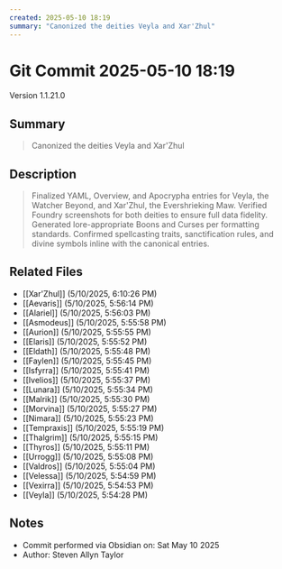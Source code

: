 ```yaml
---
created: 2025-05-10 18:19
summary: "Canonized the deities Veyla and Xar'Zhul"
---
```


# Git Commit 2025-05-10 18:19

Version 1.1.21.0

## Summary
> Canonized the deities Veyla and Xar'Zhul

## Description
> Finalized YAML, Overview, and Apocrypha entries for Veyla, the Watcher Beyond, and Xar'Zhul, the Evershrieking Maw. Verified Foundry screenshots for both deities to ensure full data fidelity. Generated lore-appropriate Boons and Curses per formatting standards. Confirmed spellcasting traits, sanctification rules, and divine symbols inline with the canonical entries.

## Related Files
- [[Xar'Zhul]] (5/10/2025, 6:10:26 PM)
- [[Aevaris]] (5/10/2025, 5:56:14 PM)
- [[Alariel]] (5/10/2025, 5:56:03 PM)
- [[Asmodeus]] (5/10/2025, 5:55:58 PM)
- [[Aurion]] (5/10/2025, 5:55:55 PM)
- [[Elaris]] (5/10/2025, 5:55:52 PM)
- [[Eldath]] (5/10/2025, 5:55:48 PM)
- [[Faylen]] (5/10/2025, 5:55:45 PM)
- [[Isfyrra]] (5/10/2025, 5:55:41 PM)
- [[Ivelios]] (5/10/2025, 5:55:37 PM)
- [[Lunara]] (5/10/2025, 5:55:34 PM)
- [[Malrik]] (5/10/2025, 5:55:30 PM)
- [[Morvina]] (5/10/2025, 5:55:27 PM)
- [[Nimara]] (5/10/2025, 5:55:23 PM)
- [[Tempraxis]] (5/10/2025, 5:55:19 PM)
- [[Thalgrim]] (5/10/2025, 5:55:15 PM)
- [[Thyros]] (5/10/2025, 5:55:11 PM)
- [[Urrogg]] (5/10/2025, 5:55:08 PM)
- [[Valdros]] (5/10/2025, 5:55:04 PM)
- [[Velessa]] (5/10/2025, 5:54:59 PM)
- [[Vexirra]] (5/10/2025, 5:54:53 PM)
- [[Veyla]] (5/10/2025, 5:54:28 PM)

## Notes
- Commit performed via Obsidian on: Sat May 10 2025
- Author: Steven Allyn Taylor

